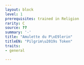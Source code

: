 ```yaml
---
layout: block
level: 1
prerequisites: trained in Religion
rarity: C
source: ??
summary: '-'
title: "Amulette du P\xE9lerin"
titleEN: "Pilgrim\u2019s Token"
traits:
- general

---
```


